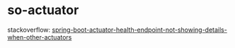 # so-actuator

stackoverflow: [spring-boot-actuator-health-endpoint-not-showing-details-when-other-actuators](https://stackoverflow.com/questions/56838951/spring-boot-actuator-health-endpoint-not-showing-details-when-other-actuators/56840942)
